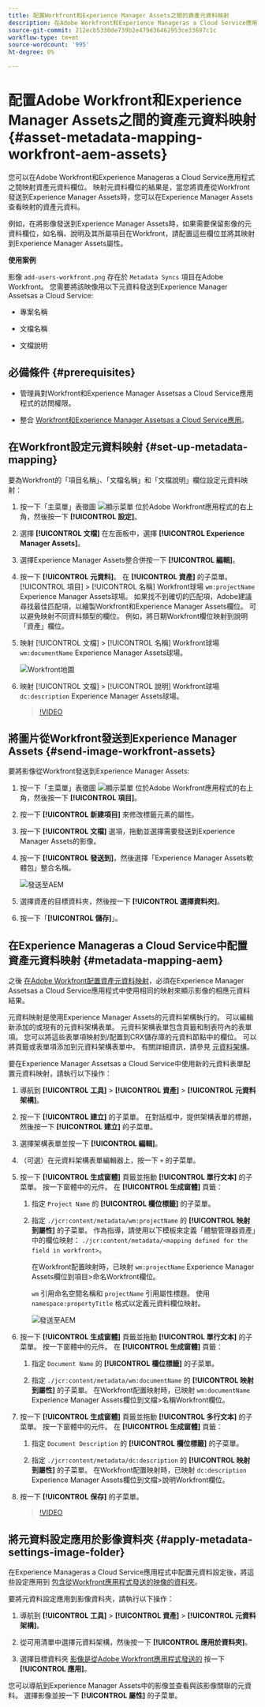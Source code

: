 ```yaml
---
title: 配置Workfront和Experience Manager Assets之間的資產元資料映射
description: 在Adobe Workfront和Experience Manageras a Cloud Service應用程式之間映射資產元資料欄位。 映射元資料欄位的結果是，當您將資產從Workfront發送到Experience Manager Assets時，您可以在Experience Manager Assets查看映射的資產元資料。
source-git-commit: 212ecb5330de739b2e479d36462953ce33697c1c
workflow-type: tm+mt
source-wordcount: '995'
ht-degree: 0%

---
```


# 配置Adobe Workfront和Experience Manager Assets之間的資產元資料映射 {#asset-metadata-mapping-workfront-aem-assets}

您可以在Adobe Workfront和Experience Manageras a Cloud Service應用程式之間映射資產元資料欄位。 映射元資料欄位的結果是，當您將資產從Workfront發送到Experience Manager Assets時，您可以在Experience Manager Assets查看映射的資產元資料。

例如，在將影像發送到Experience Manager Assets時，如果需要保留影像的元資料欄位，如名稱、說明及其所屬項目在Workfront，請配置這些欄位並將其映射到Experience Manager Assets屬性。

**使用案例**

影像 `add-users-workfront.png` 存在於 `Metadata Syncs` 項目在Adobe Workfront。 您需要將該映像用以下元資料發送到Experience Manager Assetsas a Cloud Service:

* 專案名稱

* 文檔名稱

* 文檔說明

## 必備條件 {#prerequisites}

* 管理員對Workfront和Experience Manager Assetsas a Cloud Service應用程式的訪問權限。

* 整合 [Workfront和Experience Manager Assetsas a Cloud Service應用](https://one.workfront.com/s/document-item?bundleId=the-new-workfront-experience&amp;topicId=Content%2FDocuments%2FAdobe_Workfront_for_Experience_Manager_Assets_Essentials%2Fsetup-asset-essentials.htm&amp;_LANG=enus)。

## 在Workfront設定元資料映射 {#set-up-metadata-mapping}

要為Workfront的「項目名稱」、「文檔名稱」和「文檔說明」欄位設定元資料映射：

1. 按一下「主菜單」表徵圖 ![顯示菜單](assets/show-menu.svg) 位於Adobe Workfront應用程式的右上角，然後按一下 **[!UICONTROL 設定]**。

1. 選擇 **[!UICONTROL 文檔]** 在左面板中，選擇 **[!UICONTROL Experience Manager Assets]**。

1. 選擇Experience Manager Assets整合併按一下 **[!UICONTROL 編輯]**。

1. 按一下 **[!UICONTROL 元資料]**。 在 **[!UICONTROL 資產]** 的子菜單。 [!UICONTROL 項目] > [!UICONTROL 名稱] Workfront球場 `wm:projectName` Experience Manager Assets球場。 如果找不到確切的匹配項，Adobe建議尋找最佳匹配項，以繪製Workfront和Experience Manager Assets欄位。 可以避免映射不同資料類型的欄位。 例如，將日期Workfront欄位映射到說明「資產」欄位。
1. 映射 [!UICONTROL 文檔] > [!UICONTROL 名稱] Workfront球場 `wm:documentName` Experience Manager Assets球場。

   ![Workfront地圖](assets/workfront-metadata-mapping.png)

1. 映射 [!UICONTROL 文檔] > [!UICONTROL 說明] Workfront球場 `dc:description` Experience Manager Assets球場。

   >[!VIDEO](https://video.tv.adobe.com/v/344255)

## 將圖片從Workfront發送到Experience Manager Assets {#send-image-workfront-assets}

要將影像從Workfront發送到Experience Manager Assets:

1. 按一下「主菜單」表徵圖 ![顯示菜單](assets/show-menu.svg) 位於Adobe Workfront應用程式的右上角，然後按一下 **[!UICONTROL 項目]**。

1. 按一下 **[!UICONTROL 新建項目]** 來修改標籤元素的屬性。

1. 按一下 **[!UICONTROL 文檔]** 選項，拖動並選擇需要發送到Experience Manager Assets的影像。

1. 按一下 **[!UICONTROL 發送到]**，然後選擇「Experience Manager Assets軟體包」整合名稱。

   ![發送至AEM](assets/send-to-aem.png)

1. 選擇資產的目標資料夾，然後按一下 **[!UICONTROL 選擇資料夾]**。

1. 按一下「**[!UICONTROL 儲存]**」。

## 在Experience Manageras a Cloud Service中配置資產元資料映射 {#metadata-mapping-aem}

之後 [在Adobe Workfront配置資產元資料映射](#set-up-metadata-mapping)，必須在Experience Manager Assetsas a Cloud Service應用程式中使用相同的映射來顯示影像的相應元資料結果。

元資料映射是使用Experience Manager Assets的元資料架構執行的。 可以編輯新添加的或現有的元資料架構表單。 元資料架構表單包含頁籤和制表符內的表單項。 您可以將這些表單項映射到/配置到CRX儲存庫的元資料節點中的欄位。 可以將頁籤或表單項添加到元資料架構表單中。 有關詳細資訊，請參見 [元資料架構](metadata-schemas.md)。

要在Experience Manager Assetsas a Cloud Service中使用新的元資料表單配置元資料映射，請執行以下操作：

1. 導航到 **[!UICONTROL 工具]** > **[!UICONTROL 資產]** > **[!UICONTROL 元資料架構]**。

1. 按一下 **[!UICONTROL 建立]** 的子菜單。 在對話框中，提供架構表單的標題，然後按一下 **[!UICONTROL 建立]** 的子菜單。

1. 選擇架構表單並按一下 **[!UICONTROL 編輯]**。

1. （可選）在元資料架構表單編輯器上，按一下 `+` 的子菜單。

1. 按一下 **[!UICONTROL 生成窗體]** 頁籤並拖動 **[!UICONTROL 單行文本]** 的子菜單。 按一下窗體中的元件。 在 **[!UICONTROL 生成窗體]** 頁籤：

   1. 指定 `Project Name` 的 **[!UICONTROL 欄位標籤]** 的子菜單。

   1. 指定 `./jcr:content/metadata/wm:projectName` 的 **[!UICONTROL 映射到屬性]** 的子菜單。 作為指導，請使用以下模板來定義「體驗管理器資產」中的欄位映射：
      `./jcr:content/metadata/<mapping defined for the field in workfront>`。

      在Workfront配置映射時，已映射 `wm:projectName` Experience Manager Assets欄位到項目>命名Workfront欄位。

      `wm` 引用命名空間名稱和 `projectName` 引用屬性標題。 使用 `namespace:propertyTitle` 格式以定義元資料欄位映射。

      ![發送至AEM](assets/metadata-schema-mapping.png)

1. 按一下 **[!UICONTROL 生成窗體]** 頁籤並拖動 **[!UICONTROL 單行文本]** 的子菜單。 按一下窗體中的元件。 在 **[!UICONTROL 生成窗體]** 頁籤：

   1. 指定 `Document Name` 的 **[!UICONTROL 欄位標籤]** 的子菜單。

   1. 指定 `./jcr:content/metadata/wm:documentName` 的 **[!UICONTROL 映射到屬性]** 的子菜單。
在Workfront配置映射時，已映射 `wm:documentName` Experience Manager Assets欄位到文檔>名稱Workfront欄位。

1. 按一下 **[!UICONTROL 生成窗體]** 頁籤並拖動 **[!UICONTROL 多行文本]** 的子菜單。 按一下窗體中的元件。 在 **[!UICONTROL 生成窗體]** 頁籤：

   1. 指定 `Document Description` 的 **[!UICONTROL 欄位標籤]** 的子菜單。

   1. 指定 `./jcr:content/metadata/dc:description` 的 **[!UICONTROL 映射到屬性]** 的子菜單。
在Workfront配置映射時，已映射 `dc:description` Experience Manager Assets欄位到文檔>說明Workfront欄位。

1. 按一下 **[!UICONTROL 保存]** 的子菜單。

   >[!VIDEO](https://video.tv.adobe.com/v/344314)

## 將元資料設定應用於影像資料夾 {#apply-metadata-settings-image-folder}

在Experience Manageras a Cloud Service應用程式中配置元資料設定後，將這些設定應用到 [包含從Workfront應用程式發送的映像的資料夾](#send-image-workfront-assets)。

要將元資料設定應用到影像資料夾，請執行以下操作：

1. 導航到 **[!UICONTROL 工具]** > **[!UICONTROL 資產]** > **[!UICONTROL 元資料架構]**。

1. 從可用清單中選擇元資料架構，然後按一下 **[!UICONTROL 應用於資料夾]**。

1. 選擇目標資料夾 [影像是從Adobe Workfront應用程式發送的](#send-image-workfront-assets) 按一下 **[!UICONTROL 應用]**。

您可以導航到Experience Manager Assets中的影像並查看與該影像關聯的元資料。 選擇影像並按一下 **[!UICONTROL 屬性]** 的子菜單。



